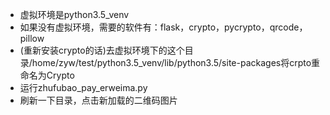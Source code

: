 - 虚拟环境是python3.5_venv
- 如果没有虚拟环境，需要的软件有：flask，crypto，pycrypto，qrcode，pillow
- (重新安装crypto的话)去虚拟环境下的这个目录/home/zyw/test/python3.5_venv/lib/python3.5/site-packages将crpto重命名为Crypto
- 运行zhufubao_pay_erweima.py
- 刷新一下目录，点击新加载的二维码图片